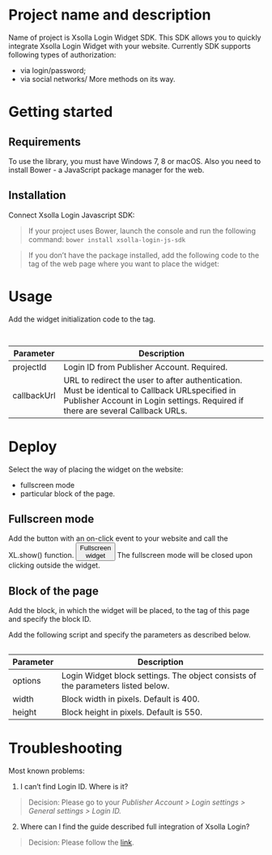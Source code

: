 # Project name and description #
Name of project is Xsolla Login Widget SDK.
This SDK allows you to quickly integrate Xsolla Login Widget with your website.
Currently SDK supports following types of authorization:
*	via login/password;
*	via social networks/
More methods on its way.

# Getting started

## Requirements
To use the library, you must have Windows 7, 8 or macOS. 
Also you need to install Bower - a JavaScript package manager for the web. 

## Installation

Connect Xsolla Login Javascript SDK:
> If your project uses Bower, launch the console and run the following command:
<code>bower install xsolla-login-js-sdk</code>

> If you don’t have the package installed, add the following code to the <head> tag of the web page where you want to place the widget:
<code><script src="https://cdn.xsolla.net/xsolla-login-widget/sdk/2.1.1/xl.min.js"></script></code>

# Usage
Add the widget initialization code to the <body> tag.
<pre><code>    <script type="text/javascript">
    XL.init({
       projectId: '{Login ID}',
       callbackUrl: '{callbackUrl}'
    });
    </script></code></pre>
 
Parameter | Description |
--------- | ----------- |
projectId | Login ID from Publisher Account. Required. |
callbackUrl | URL to redirect the user to after authentication. Must be identical to Callback URLspecified in Publisher Account in Login settings. Required if there are several Callback URLs. |

# Deploy #
Select the way of placing the widget on the website:
* fullscreen mode
* particular block of the page.

## Fullscreen mode ##
Add the button with an on-click event to your website and call the XL.show() function.
<code><button onclick="XL.show()">Fullscreen widget</button></code>
The fullscreen mode will be closed upon clicking outside the widget.

## Block of the page ##
Add the block, in which the widget will be placed, to the <body> tag of this page and specify the block ID.
<code><div id="xl_auth"></div></code>
Add the following script and specify the parameters as described below.
<pre><code><script type="text/javascript">
var options = {
  width: 400,
  height: 550
};
XL.AuthWidget(element_id, options);
</script></code></pre>
    
Parameter | Description |
--------- | ----------- |
options | Login Widget block settings. The object consists of the parameters listed below. |
width | Block width in pixels. Default is 400. |
height | Block height in pixels. Default is 550. |

# Troubleshooting #

Most known problems:
1.	I can’t find Login ID. Where is it?
> Decision: Please go to your *Publisher Account > Login settings > General settings > Login ID.*
2.	Where can I find the guide described full integration of Xsolla Login?
> Decision: Please follow the [link](http://developers.xsolla.com/doc/login).
